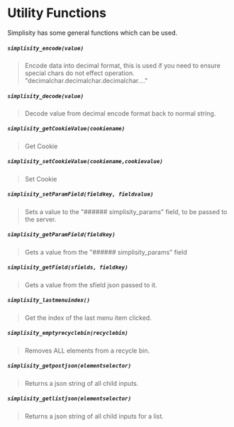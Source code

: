 ﻿# Utility Functions
Simplisity has some general functions which can be used.  

##### ```simplisity_encode(value)```
>Encode data into decimal format, this is used if you need to ensure special chars do not effect operation. "decimalchar.decimalchar.decimalchar...."
##### ```simplisity_decode(value)```
>Decode value from decimal encode format back to normal string.
##### ```simplisity_getCookieValue(cookiename)```
>Get Cookie
##### ```simplisity_setCookieValue(cookiename,cookievalue)```
>Set Cookie
##### ```simplisity_setParamField(fieldkey, fieldvalue)```
>Sets a value to the "###### simplisity_params" field, to be passed to the server.
##### ```simplisity_getParamField(fieldkey)```
>Gets a value from the "###### simplisity_params" field
##### ```simplisity_getField(sfields, fieldkey)```
>Gets a value from the sfield json passed to it.
##### ```simplisity_lastmenuindex()```
>Get the index of the last menu item clicked.
##### ```simplisity_emptyrecyclebin(recyclebin)```
>Removes ALL elements from a recycle bin.
##### ```simplisity_getpostjson(elementselector)```
>Returns a json string of all child inputs.
##### ```simplisity_getlistjson(elementselector)```
>Returns a json string of all child inputs for a list.


